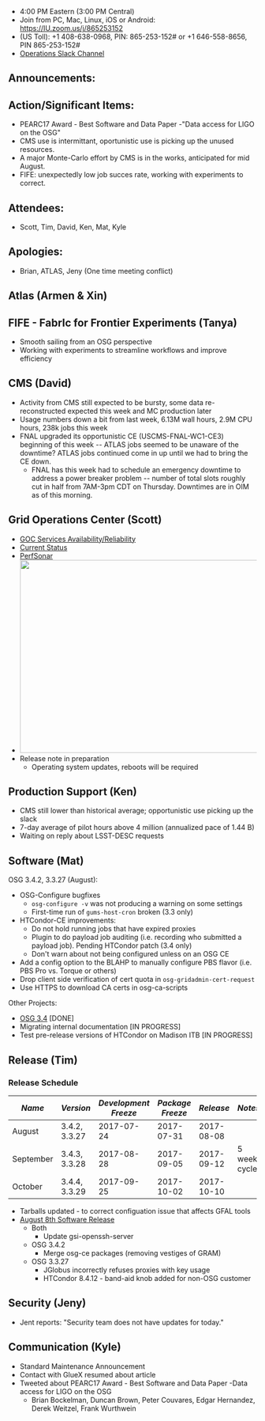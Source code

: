    * 4:00 PM Eastern (3:00 PM Central)
   * Join from PC, Mac, Linux, iOS or Android: https://IU.zoom.us/j/865253152
   * (US Toll): +1 408-638-0968, PIN: 865-253-152# or +1 646-558-8656, PIN 865-253-152#
   * [Operations Slack Channel](https://opensciencegrid.slack.com/messages/C5GAYBGA0/)
   
## Announcements: 
 
## Action/Significant Items:
   * PEARC17 Award - Best Software and Data Paper -"Data access for LIGO on the OSG"
   * CMS use is intermittant, oportunistic use is picking up the unused resources.
   * A major Monte-Carlo effort by CMS is in the works, anticipated for mid August.
   * FIFE: unexpectedly low job succes rate, working with experiments to correct.
   
## Attendees: 
   * Scott, Tim, David, Ken, Mat, Kyle
   
## Apologies: 
   * Brian, ATLAS, Jeny (One time meeting conflict)

## Atlas (Armen & Xin)

## FIFE - FabrIc for Frontier Experiments (Tanya) 
   * Smooth sailing from an OSG perspective
   * Working with experiments to streamline workflows and improve efficiency
   
## CMS (David)

   * Activity from CMS still expected to be bursty, some data re-reconstructed expected this week and MC production later 
   * Usage numbers down a bit from last week, 6.13M wall hours, 2.9M CPU hours, 238k jobs this week
   * FNAL upgraded its opportunistic CE (USCMS-FNAL-WC1-CE3) beginning of this week -- ATLAS jobs seemed to be unaware of the downtime?  ATLAS jobs continued come in up until we had to bring the CE down.
      * FNAL has this week had to schedule an emergency downtime to address a power breaker problem -- number of total slots roughly cut in half from 7AM-3pm CDT on Thursday.  Downtimes are in OIM as of this morning.

## Grid Operations Center (Scott)

   * [GOC Services Availability/Reliability](http://tinyurl.com/pre26vw)
   * [Current Status](http://monitor.grid.iu.edu/availability/production.html)
   * [PerfSonar](http://maddash.aglt2.org/maddash-webui/index.cgi?dashboard=OSG\%20Grid\%20Operations\%20Center\%20Test\%20Mesh\%20Config)
   * <img src="http://steige.grid.iu.edu/steige/17Jul2017.osg-flock.png" width='630' height='390'  /><br>
   * Release note in preparation
      * Operating system updates, reboots will be required
      
## Production Support (Ken)   
   * CMS still lower than historical average; opportunistic use picking up the slack
   * 7-day average of pilot hours above 4 million (annualized pace of 1.44 B)
   * Waiting on reply about LSST-DESC requests 
   
## Software (Mat)

OSG 3.4.2, 3.3.27 (August):

-   OSG-Configure bugfixes
    -   `osg-configure -v` was not producing a warning on some settings
    -   First-time run of `gums-host-cron` broken  (3.3 only)
-   HTCondor-CE improvements:
    -   Do not hold running jobs that have expired proxies
    -   Plugin to do payload job auditing (i.e. recording who submitted a payload job). Pending HTCondor patch (3.4 only)
    -   Don't warn about not being configured unless on an OSG CE
-   Add a config option to the BLAHP to manually configure PBS flavor (i.e. PBS Pro vs. Torque or others)
-   Drop client side verification of cert quota in `osg-gridadmin-cert-request`
-   Use HTTPS to download CA certs in osg-ca-scripts

Other Projects:

-   [OSG 3.4](https://jira.opensciencegrid.org/browse/SOFTWARE-2329) [DONE]
-   Migrating internal documentation [IN PROGRESS]
-   Test pre-release versions of HTCondor on Madison ITB [IN PROGRESS]

## Release (Tim)
### Release Schedule

| *Name*    | *Version*     | *Development Freeze* | *Package Freeze* | *Release*  | *Notes*      |
| ------    | ---------     | -------------------- | ---------------- | ---------  | -------      |
| August    | 3.4.2, 3.3.27 | 2017-07-24           | 2017-07-31       | 2017-08-08 |              |
| September | 3.4.3, 3.3.28 | 2017-08-28           | 2017-09-05       | 2017-09-12 | 5 week cycle |
| October   | 3.4.4, 3.3.29 | 2017-09-25           | 2017-10-02       | 2017-10-10 |              |

- Tarballs updated - to correct configuation issue that affects GFAL tools
- [August 8th Software Release](https://jira.opensciencegrid.org/issues/?filter=15254)
  - Both
    - Update gsi-openssh-server
  - OSG 3.4.2
    - Merge osg-ce packages (removing vestiges of GRAM)
  - OSG 3.3.27
    - JGlobus incorrectly refuses proxies with key usage
    - HTCondor 8.4.12 - band-aid knob added for non-OSG customer

## Security (Jeny)
   * Jent reports: "Security team does not have updates for today."
## Communication (Kyle)

* Standard Maintenance Announcement
* Contact with GlueX resumed about article
* Tweeted about PEARC17 Award - Best Software and Data Paper -Data access for LIGO on the OSG
   * Brian Bockelman, Duncan Brown, Peter Couvares, Edgar Hernandez, Derek Weitzel, Frank Wurthwein
